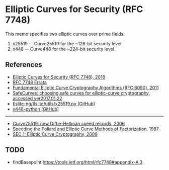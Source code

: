 
# Elliptic Curves for Security (RFC 7748)

This memo specifies two elliptic curves over prime fields:

1. x25519 -- Curve25519 for the ~128-bit security level.
2. x448 -- Curve448 for the ~224-bit security level.


## References

- [Elliptic Curves for Security (RFC 7748), 2016](https://tools.ietf.org/html/rfc7748)
- [RFC 7748 Errata](https://www.rfc-editor.org/errata_search.php?rfc=7748)
- [Fundamental Elliptic Curve Cryptography Algorithms (RFC 6090), 2011](https://tools.ietf.org/html/rfc6090)
- [SafeCurves: choosing safe curves for elliptic-curve cryptography, accessed ver2017.01.22](http://safecurves.cr.yp.to/)
- [tlslite-ng/tlslite/utils/x25519.py (GitHub)](https://github.com/tomato42/tlslite-ng/blob/master/tlslite/utils/x25519.py)
- [x448-python (GitHub)](https://github.com/plizonczyk/x448-python)

-----

- [Curve25519: new Diffie-Hellman speed records, 2006](https://www.iacr.org/cryptodb/archive/2006/PKC/3351/3351.pdf)
- [Speeding the Pollard and Elliptic Curve Methods of Factorization, 1987](http://www.ams.org/journals/mcom/1987-48-177/S0025-5718-1987-0866113-7/S0025-5718-1987-0866113-7.pdf)
- [SEC 1: Elliptic Curve Cryptography, 2009](http://www.secg.org/sec1-v2.pdf)



## TODO

- findBasepoint
https://tools.ietf.org/html/rfc7748#appendix-A.3

